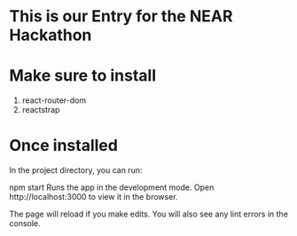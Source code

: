 # This is our Entry for the NEAR Hackathon

# Make sure to install 
1. react-router-dom
2. reactstrap

# Once installed

In the project directory, you can run:

npm start
Runs the app in the development mode.
Open http://localhost:3000 to view it in the browser.

The page will reload if you make edits.
You will also see any lint errors in the console.

